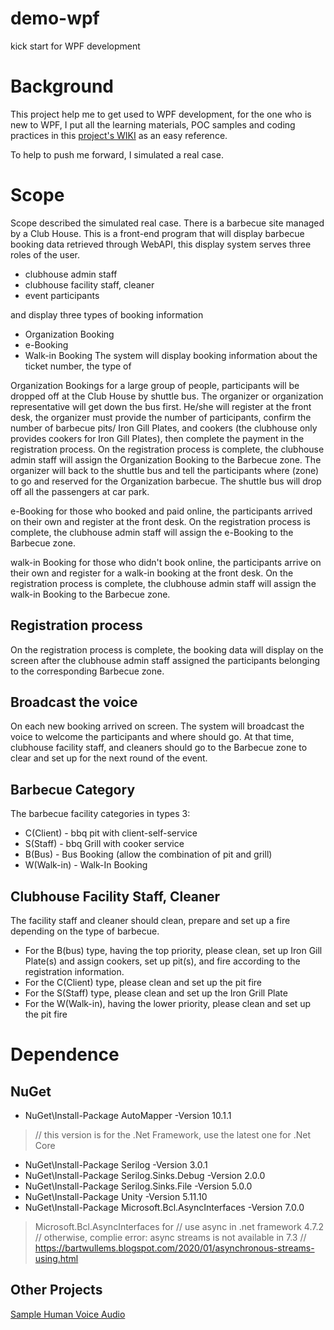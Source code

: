 # demo-wpf
kick start for WPF development

# Background
This project help me to get used to WPF development, for the one who is new to WPF, I put all the learning materials, POC samples and coding practices in this [project's WIKI](https://github.com/dolphinotaku/demo-wpf/wiki) as an easy reference.

To help to push me forward, I simulated a real case.

# Scope
Scope described the simulated real case. There is a barbecue site managed by a Club House.
This is a front-end program that will display barbecue booking data retrieved through WebAPI, this display system serves three roles of the user.
- clubhouse admin staff
- clubhouse facility staff, cleaner
- event participants

and display three types of booking information
- Organization Booking
- e-Booking
- Walk-in Booking
The system will display booking information about the ticket number, the type of 

Organization Bookings for a large group of people, participants will be dropped off at the Club House by shuttle bus. The organizer or organization representative will get down the bus first. He/she will register at the front desk, the organizer must provide the number of participants, confirm the number of barbecue pits/ Iron Gill Plates, and cookers (the clubhouse only provides cookers for Iron Gill Plates), then complete the payment in the registration process. 
On the registration process is complete, the clubhouse admin staff will assign the Organization Booking to the Barbecue zone. 
The organizer will back to the shuttle bus and tell the participants where (zone) to go and reserved for the Organization barbecue. The shuttle bus will drop off all the passengers at car park.

e-Booking for those who booked and paid online, the participants arrived on their own and register at the front desk. On the registration process is complete, the clubhouse admin staff will assign the e-Booking to the Barbecue zone.

walk-in Booking for those who didn't book online, the participants arrive on their own and register for a walk-in booking at the front desk. On the registration process is complete, the clubhouse admin staff will assign the walk-in Booking to the Barbecue zone.

## Registration process
On the registration process is complete, the booking data will display on the screen after the clubhouse admin staff assigned the participants belonging to the corresponding Barbecue zone.

## Broadcast the voice
On each new booking arrived on screen. The system will broadcast the voice to welcome the participants and where should go. At that time, clubhouse facility staff, and cleaners should go to the Barbecue zone to clear and set up for the next round of the event.

## Barbecue Category
The barbecue facility categories in types 3:
- C(Client) - bbq pit with client-self-service
- S(Staff) - bbq Grill with cooker service
- B(Bus) - Bus Booking (allow the combination of pit and grill)
- W(Walk-in) - Walk-In Booking

## Clubhouse Facility Staff, Cleaner
The facility staff and cleaner should clean, prepare and set up a fire depending on the type of barbecue.
- For the B(bus) type, having the top priority, please clean, set up Iron Gill Plate(s) and assign cookers, set up pit(s), and fire according to the registration information.
- For the C(Client) type, please clean and set up the pit fire
- For the S(Staff) type, please clean and set up the Iron Grill Plate
- For the W(Walk-in), having the lower priority, please clean and set up the pit fire 


# Dependence
## NuGet
- NuGet\Install-Package AutoMapper -Version 10.1.1
>
> // this version is for the .Net Framework, use the latest one for .Net Core
>
- NuGet\Install-Package Serilog -Version 3.0.1
- NuGet\Install-Package Serilog.Sinks.Debug -Version 2.0.0
- NuGet\Install-Package Serilog.Sinks.File -Version 5.0.0
- NuGet\Install-Package Unity -Version 5.11.10
- NuGet\Install-Package Microsoft.Bcl.AsyncInterfaces -Version 7.0.0
>
> Microsoft.Bcl.AsyncInterfaces for
> // use async in .net framework 4.7.2
> // otherwise, complie error: async streams is not available in 7.3
> // https://bartwullems.blogspot.com/2020/01/asynchronous-streams-using.html
>


## Other Projects
[Sample Human Voice Audio](https://github.com/exotel/ivr-audio-prompts)
